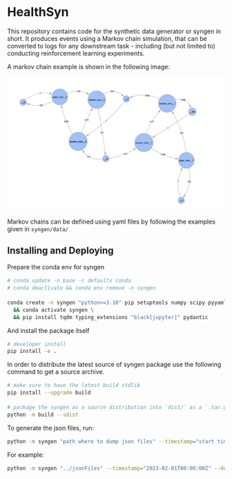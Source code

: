 # HealthSyn

This repository contains code for the synthetic data generator or syngen in short. It produces events using a Markov chain simulation, that can be converted to logs for any downstream task - including (but not limited to) conducting reinforcement learning experiments.

A markov chain example is shown in the following image:

![](doc/markov_chain_example.png)

Markov chains can be defined using yaml files by following the examples given in `syngen/data/`

## Installing and Deploying

Prepare the conda env for syngen

```bash
# conda update -n base -c defaults conda
# conda deactivate && conda env remove -n syngen

conda create -n syngen "python>=3.10" pip setuptools numpy scipy pyyaml python-dateutil\
  && conda activate syngen \
  && pip install tqdm typing_extensions "black[jupyter]" pydantic
```

And install the package itself

```bash
# developer install
pip install -e .

```

In order to distribute the latest source of syngen package use the following command to get a source archive.

```bash
# make sure to have the latest build stdlib
pip install --upgrade build

# package the syngen as a source distribution into `dist/` as a `.tar.gz` file
python -m build --sdist
```

To generate the json files, run:

```bash
python -m syngen "path where to dump json files" --timestamp="start timestamp in RFC3339 format" --definition="complex_behavior"
```

For example:

```bash
python -m syngen "../jsonFiles" --timestamp="2023-02-01T00:00:00Z" --definition="complex_behavior"
```
